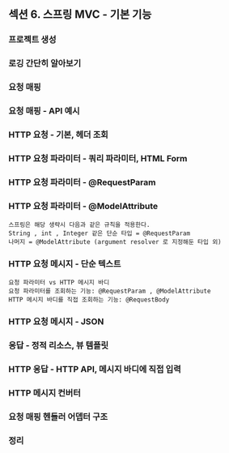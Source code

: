 ## 섹션 6. 스프링 MVC - 기본 기능

### 프로젝트 생성

### 로깅 간단히 알아보기

### 요청 매핑

### 요청 매핑 - API 예시

### HTTP 요청 - 기본, 헤더 조회

### HTTP 요청 파라미터 - 쿼리 파라미터, HTML Form

### HTTP 요청 파라미터 - @RequestParam

### HTTP 요청 파라미터 - @ModelAttribute

```text
스프링은 해당 생략시 다음과 같은 규칙을 적용한다.
String , int , Integer 같은 단순 타입 = @RequestParam
나머지 = @ModelAttribute (argument resolver 로 지정해둔 타입 외)
```

### HTTP 요청 메시지 - 단순 텍스트

```text
요청 파라미터 vs HTTP 메시지 바디
요청 파라미터를 조회하는 기능: @RequestParam , @ModelAttribute 
HTTP 메시지 바디를 직접 조회하는 기능: @RequestBody
```

### HTTP 요청 메시지 - JSON

### 응답 - 정적 리소스, 뷰 템플릿

### HTTP 응답 - HTTP API, 메시지 바디에 직접 입력

### HTTP 메시지 컨버터

### 요청 매핑 헨들러 어뎁터 구조

### 정리
